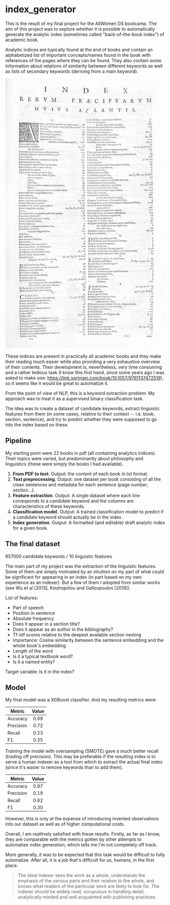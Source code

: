 # index_generator

This is the result of my final project for the AllWomen DS bootcamp. The aim of this project was to explore whether it is possible to automatically generate the analytic index (sometimes called "back-of-the-book index") of academic book.

Analytic indices are typically found at the end of books and contain an alphabetized list of important concepts/names found in the book with references of the pages where they can be found. They also contain some information about relations of similarity between different keywords as well as lists of secondary keywords (deriving from a main keyword).

![A very old index](./doc/Novus_Atlas_Sinensis_-_First_page_of_the_index.jpg "A very old index")


These indices are present in practically all academic books and they make their reading much easier while also providing a very exhaustive overview of their contents. Their development is, nevertheless, very time consuming and a rather tedious task (I know this first hand, since some years ago I was asked to make one: https://link.springer.com/book/10.1057/9781137472519), so it seems like it would be great to automatize it.

From the point of view of NLP, this is a keyword extraction problem. My approach was to treat it as a supervised binary classification task.

The idea was to create a dataset of candidate keywords, extract linguistic features from them (in some cases, relative to their context -- i.e. book, section, sentence), and try to predict whether they were supposed to go into the index based on these.

## Pipeline

My starting point were 22 books in pdf (all containing analytics indices). Their topics were varied, but predominantly about philosophy and linguistics (these were simply the books I had available).

1) **From PDF to text**. Output: the content of each book in txt format. 
2) **Text preprocessing**. Output: one dataset per book consisting of all the clean sentences and metadata for each sentence (page number, section…).
3) **Feature extraction**. Output: A single dataset where each line corresponds to a candidate keyword and the columns are characteristics of these keywords.
4) **Classification model**. Output: A trained classification model to predict if a candidate keyword should actually be in the index.
5) **Index generation**. Output: A formatted (and editable) draft analytic index for a given book.

## The final dataset

857000 candidate keywords / 10 linguistic features

The main part of my project was the extraction of the linguistic features. Some of them are simply motivated by an intuition on my part of what could be significant for appearing in an index (in part based on my own experience as an indexer). But a few of them I adopted from similar works (see Wu et al [2013], Koutropolou and Galloupoulos [2019]).

List of features:

- Part of speech
- Position in sentence
- Absolute frequency
- Does it appear in a section title?
- Does it appear as an author in the bibliography?
- Tf-Idf scores relative to the deepest available section nesting
- Importance: Cosine similarity between the sentence embedding and the whole book's embedding
- Length of the word
- Is it a typical textbook word?
- Is it a named entity?

Target variable: Is it in the index?


## Model

My final model was a XGBoost classifier. And my resulting metrics were:

| Metric| Value|
| ------------- |:-------------:|
| Accuracy       | 0.99          |
| Precision| 0.72 |
| Recall| 0.23|
| F1| 0.35|


Training the model with oversampling (SMOTE) gave a much better recall (trading off precision). This may be preferable if the resulting index is to serve a human indexer as a tool from which to extract the actual final index (since it's easier to remove keywords than to add them). 

| Metric| Value|
| ------------- |:-------------:|
|Accuracy| 0.97|
|Precision | 0.19|
|Recall | 0.62|
|F1 | 0.30|

However, this is only at the expense of introducing invented observations into our dataset as well as of higher computational costs.

Overall, I am realitvely satisfied with these results. Firstly, as far as I know, they are comparable with the metrics gotten by other attempts to automatize index generation, which tells me I'm not completely off track. 

More generally, it was to be expected that this task would be difficult to fully automatize. After all, it is a job that's difficult for us, humans, in the first place. 

>The ideal indexer sees the work as a whole, understands the emphasis of the various parts and their relation to the whole, and knows what readers of the particular work are likely to look for. The indexer should be widely read, scrupulous in handling detail, analytically minded and well acquainted with publishing practices.


